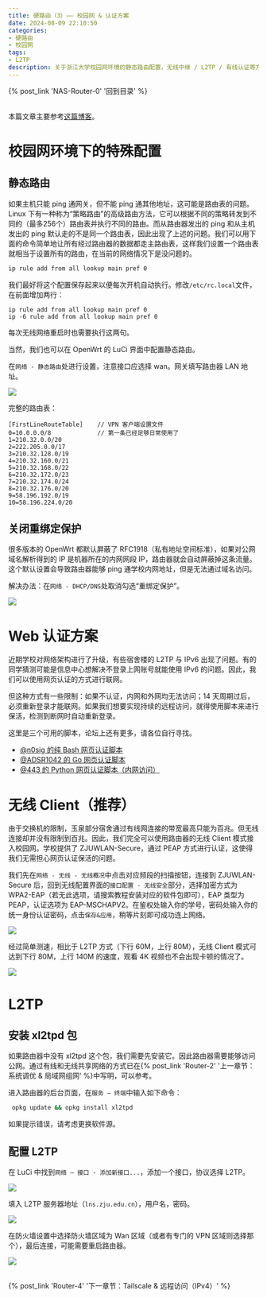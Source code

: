 ```yaml
---
title: 硬路由（3）—— 校园网 & 认证方案
date: 2024-08-09 22:10:50
categories:
- 硬路由
- 校园网
tags:
- L2TP
description: 关于浙江大学校园网环境的静态路由配置，无线中继 / L2TP / 有线认证等方案的介绍与配置。
---
```


{% post_link 'NAS-Router-0' '回到目录' %}
<br/>
<br/>

本篇文章主要参考[这篇博客](https://kb5000.github.io/2020/11/21/OpenWrt%E8%BF%9E%E6%8E%A5%E6%A0%A1%E5%9B%AD%E7%BD%91L2TP%E7%8E%AF%E5%A2%83%E7%BD%91%E7%BB%9C%E9%85%8D%E7%BD%AE%E8%AF%A6%E8%A7%A3/ "这篇博客")。

# 校园网环境下的特殊配置

## 静态路由

如果主机只能 ping 通网关，但不能 ping 通其他地址，这可能是路由表的问题。Linux 下有一种称为“策略路由”的高级路由方法，它可以根据不同的策略转发到不同的（最多256个）路由表并执行不同的路由。而从路由器发出的 ping 和从主机发出的 ping 默认走的不是同一个路由表，因此出现了上述的问题。我们可以用下面的命令简单地让所有经过路由器的数据都走主路由表，这样我们设置一个路由表就相当于设置所有的路由，在当前的网络情况下是没问题的。

```bash
ip rule add from all lookup main pref 0
```

我们最好将这个配置保存起来以便每次开机自动执行。修改`/etc/rc.local`文件，在前面增加两行：

```text
ip rule add from all lookup main pref 0
ip -6 rule add from all lookup main pref 0
```

每次无线网络重启时也需要执行这两句。

当然，我们也可以在 OpenWrt 的 LuCi 界面中配置静态路由。

在`网络 - 静态路由`处进行设置，注意接口应选择 wan。网关填写路由器 LAN 地址。

![](Router-3/image_5U2ItAVWxY.png)

完整的路由表：

```text
[FirstLineRouteTable]    // VPN 客户端设置文件
0=10.0.0.0/8             // 第一条已经足够日常使用了 
1=210.32.0.0/20
2=222.205.0.0/17
3=210.32.128.0/19
4=210.32.160.0/21
5=210.32.168.0/22
6=210.32.172.0/23
7=210.32.174.0/24
8=210.32.176.0/20
9=58.196.192.0/19
10=58.196.224.0/20
```

## 关闭重绑定保护

很多版本的 OpenWrt 都默认屏蔽了 RFC1918（私有地址空间标准），如果对公网域名解析得到的 IP 是机器所在的内网网段 IP，路由器就会自动屏蔽掉这条流量。这个默认设置会导致路由器能够 ping 通学校内网地址，但是无法通过域名访问。

解决办法：在`网络 - DHCP/DNS`处取消勾选“重绑定保护”。

![](Router-3/image_gIYAFViAok.png)

# Web 认证方案

近期学校对网络架构进行了升级，有些宿舍楼的 L2TP 与 IPv6 出现了问题。有的同学猜测可能是信息中心想解决不登录上网账号就能使用 IPv6 的问题。因此，我们可以使用网页认证的方式进行联网。

但这种方式有一些限制：如果不认证，内网和外网均无法访问；14 天周期过后，必须重新登录才能联网。如果我们想要实现持续的远程访问，就得使用脚本来进行保活，检测到断网时自动重新登录。

这里是三个可用的脚本，论坛上还有更多，请各位自行寻找。

- [@n0sig 的纯 Bash 网页认证脚本](https://github.com/n0sig/ZJU-Web-Auth-Bash "@n0sig 的纯 Bash 网页认证脚本")
- [@ADSR1042 的 Go 网页认证脚本](https://github.com/ADSR1042/zju-web-login-lite "@ADSR1042 的 Go 网页认证脚本")
- [@443 的 Python 网页认证脚本（内网访问）](https://www.cc98.org/topic/4898875 "@443 的 Python 网页认证脚本（内网访问）")

# 无线 Client（推荐）

由于交换机的限制，玉泉部分宿舍通过有线网连接的带宽最高只能为百兆。但无线连接却并没有限制到百兆。因此，我们完全可以使用路由器的无线 Client 模式接入校园网。学校提供了 ZJUWLAN-Secure，通过 PEAP 方式进行认证，这使得我们无需担心网页认证保活的问题。

我们先在`网络 - 无线 - 无线概况`中点击对应频段的扫描按钮，连接到 ZJUWLAN-Secure 后，回到无线配置界面的`接口配置 - 无线安全`部分，选择加密方式为 WPA2-EAP（若无此选项，请搜索教程安装对应的软件包即可），EAP 类型为 PEAP，认证选项为 EAP-MSCHAPV2。在鉴权处输入你的学号，密码处输入你的统一身份认证密码，点击`保存&应用`，稍等片刻即可成功连上网络。

![](Router-3/image_Z87k6sAzpc.png)

经过简单测速，相比于 L2TP 方式（下行 60M，上行 80M），无线 Client 模式可达到下行 80M，上行 140M 的速度，观看 4K 视频也不会出现卡顿的情况了。

![](Router-3/c05564f1f397be10730ee36ce687cb11_mwAg9hHt5a.png)

# L2TP

## 安装 xl2tpd 包

如果路由器中没有 xl2tpd 这个包，我们需要先安装它。因此路由器需要能够访问公网。通过有线和无线共享网络的方式已在{% post_link 'Router-2' '上一章节：系统调优 & 局域网组网' %}中写明，可以参考。

进入路由器的后台页面，在`服务 – 终端`中输入如下命令：

```bash
 opkg update && opkg install xl2tpd
```

如果提示错误，请考虑更换软件源。

## 配置 L2TP

在 LuCi 中找到`网络 – 接口 - 添加新接口...`，添加一个接口，协议选择 L2TP。

![](Router-3/image_okkB0etBpd.png)

填入 L2TP 服务器地址（`lns.zju.edu.cn`），用户名，密码。

![](Router-3/image_WK4OdGBEom.png)

在防火墙设置中选择防火墙区域为 Wan 区域（或者有专门的 VPN 区域则选择那个），最后连接，可能需要重启路由器。

![](Router-3/image_bEIFMqz35C.png)

<br/>
{% post_link 'Router-4' '下一章节：Tailscale & 远程访问（IPv4）' %}

